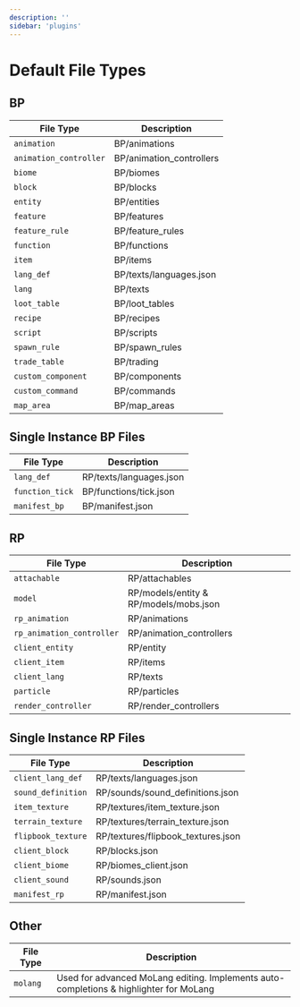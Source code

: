 ```yaml
---
description: ''
sidebar: 'plugins'
---
```


# Default File Types

## BP

| File Type              | Description              |
| ---------------------- | ------------------------ |
| `animation`            | BP/animations            |
| `animation_controller` | BP/animation_controllers |
| `biome`                | BP/biomes                |
| `block`                | BP/blocks                |
| `entity`               | BP/entities              |
| `feature`              | BP/features              |
| `feature_rule`         | BP/feature_rules         |
| `function`             | BP/functions             |
| `item`                 | BP/items                 |
| `lang_def`             | BP/texts/languages.json  |
| `lang`                 | BP/texts                 |
| `loot_table`           | BP/loot_tables           |
| `recipe`               | BP/recipes               |
| `script`               | BP/scripts               |
| `spawn_rule`           | BP/spawn_rules           |
| `trade_table`          | BP/trading               |
| `custom_component`     | BP/components            |
| `custom_command`       | BP/commands              |
| `map_area`             | BP/map_areas             |

## Single Instance BP Files

| File Type       | Description             |
| --------------- | ----------------------- |
| `lang_def`      | RP/texts/languages.json |
| `function_tick` | BP/functions/tick.json  |
| `manifest_bp`   | BP/manifest.json        |

## RP

| File Type                 | Description                            |
| ------------------------- | -------------------------------------- |
| `attachable`              | RP/attachables                         |
| `model`                   | RP/models/entity & RP/models/mobs.json |
| `rp_animation`            | RP/animations                          |
| `rp_animation_controller` | RP/animation_controllers               |
| `client_entity`           | RP/entity                              |
| `client_item`             | RP/items                               |
| `client_lang`             | RP/texts                               |
| `particle`                | RP/particles                           |
| `render_controller`       | RP/render_controllers                  |

## Single Instance RP Files

| File Type          | Description                        |
| ------------------ | ---------------------------------- |
| `client_lang_def`  | RP/texts/languages.json            |
| `sound_definition` | RP/sounds/sound_definitions.json   |
| `item_texture`     | RP/textures/item_texture.json      |
| `terrain_texture`  | RP/textures/terrain_texture.json   |
| `flipbook_texture` | RP/textures/flipbook_textures.json |
| `client_block`     | RP/blocks.json                     |
| `client_biome`     | RP/biomes_client.json              |
| `client_sound`     | RP/sounds.json                     |
| `manifest_rp`      | RP/manifest.json                   |

## Other

| File Type | Description                                                                            |
| --------- | -------------------------------------------------------------------------------------- |
| `molang`  | Used for advanced MoLang editing. Implements auto-completions & highlighter for MoLang |
